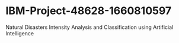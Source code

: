 # IBM-Project-48628-1660810597
Natural Disasters Intensity Analysis and Classification using Artificial Intelligence
